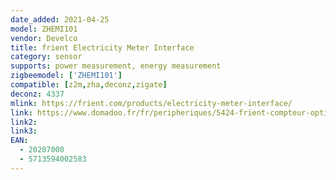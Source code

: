 ```yaml
---
date_added: 2021-04-25
model: ZHEMI101
vendor: Develco
title: frient Electricity Meter Interface
category: sensor
supports: power measurement, energy measurement
zigbeemodel: ['ZHEMI101']
compatible: [z2m,zha,deconz,zigate]
deconz: 4337
mlink: https://frient.com/products/electricity-meter-interface/
link: https://www.domadoo.fr/fr/peripheriques/5424-frient-compteur-optique-de-consommation-d-electricite-zigbee-ha-5713594002583.html
link2: 
link3: 
EAN: 
  - 20207000
  - 5713594002583
---
```


